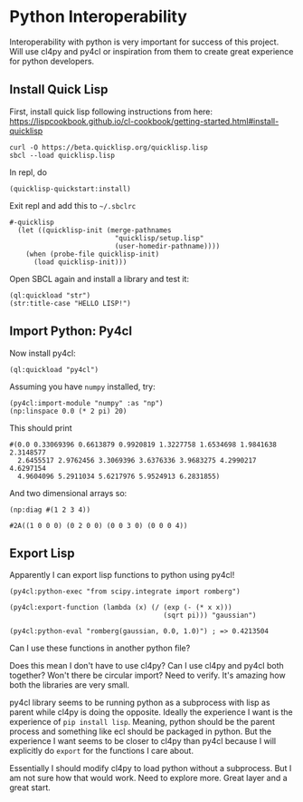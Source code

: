 # Python Interoperability

Interoperability with python is very important for success of this project. Will use cl4py and py4cl or inspiration from them to create great experience for python developers.

## Install Quick Lisp

First, install quick lisp following instructions from here: https://lispcookbook.github.io/cl-cookbook/getting-started.html#install-quicklisp

```
curl -O https://beta.quicklisp.org/quicklisp.lisp
sbcl --load quicklisp.lisp
```

In repl, do

```
(quicklisp-quickstart:install)
```

Exit repl and add this to `~/.sbclrc`

```common_lisp
#-quicklisp
  (let ((quicklisp-init (merge-pathnames
                          "quicklisp/setup.lisp"
                          (user-homedir-pathname))))
    (when (probe-file quicklisp-init)
      (load quicklisp-init)))
```

Open SBCL again and install a library and test it:

```common_lisp
(ql:quickload "str")
(str:title-case "HELLO LISP!")
```

## Import Python: Py4cl

Now install py4cl:

```common_lisp
(ql:quickload "py4cl")
```

Assuming you have `numpy` installed, try:

```common_lisp
(py4cl:import-module "numpy" :as "np")
(np:linspace 0.0 (* 2 pi) 20)
```

This should print

```
#(0.0 0.33069396 0.6613879 0.9920819 1.3227758 1.6534698 1.9841638 2.3148577
  2.6455517 2.9762456 3.3069396 3.6376336 3.9683275 4.2990217 4.6297154
  4.9604096 5.2911034 5.6217976 5.9524913 6.2831855)
```

And two dimensional arrays so:

```
(np:diag #(1 2 3 4))
```

```
#2A((1 0 0 0) (0 2 0 0) (0 0 3 0) (0 0 0 4))
```

## Export Lisp

Apparently I can export lisp functions to python using py4cl!

```common_lisp
(py4cl:python-exec "from scipy.integrate import romberg")

(py4cl:export-function (lambda (x) (/ (exp (- (* x x)))
                                      (sqrt pi))) "gaussian")

(py4cl:python-eval "romberg(gaussian, 0.0, 1.0)") ; => 0.4213504
```

Can I use these functions in another python file?

Does this mean I don't have to use cl4py? Can I use cl4py and py4cl both together? Won't there be circular import? Need to verify. It's amazing how both the libraries are very small.

py4cl library seems to be running python as a subprocess with lisp as parent while cl4py is doing the opposite. Ideally the experience I want is the experience of `pip install lisp`. Meaning, python should be the parent process and something like ecl should be packaged in python. But the experience I want seems to be closer to cl4py than py4cl because I will explicitly do `export` for the functions I care about.

Essentially I should modify cl4py to load python without a subprocess. But I am not sure how that would work. Need to explore more. Great layer and a great start.